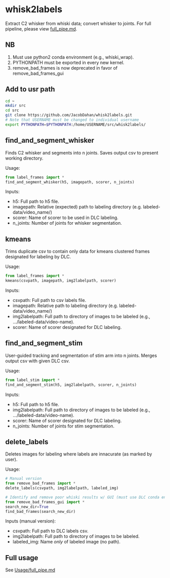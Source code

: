 # whisk2labels
Extract C2 whisker from whiski data; convert whisker to joints.
For full pipeline, please view [full_pipe.md](https://github.com/JacobDahan/whisk2labels/blob/master/Usage/full_pipe.md).

## NB
1. Must use python2 conda environment (e.g., whiski_wrap).
2. PYTHONPATH must be exported in every new kernel.
3. remove_bad_frames is now deprecated in favor of remove_bad_frames_gui

## Add to usr path
```bash
cd ~
mkdir src
cd src
git clone https://github.com/JacobDahan/whisk2labels.git
# Note that USERNAME must be changed to individual username
export PYTHONPATH=$PYTHONPATH:/home/USERNAME/src/whisk2labels/
```

## find_and_segment_whisker
Finds C2 whisker and segments into n joints.
Saves output csv to present working directory.

Usage:
```python
from label_frames import *
find_and_segment_whisker(h5, imagepath, scorer, n_joints)
```

Inputs:
- h5:        Full path to h5 file.
- imagepath: Relative (expected) path to labeling directory (e.g. labeled-data/video_name/)
- scorer:    Name of scorer to be used in DLC labeling.
- n_joints:  Number of joints for whisker segmentation.

## kmeans
Trims duplicate csv to contain only data for kmeans clustered frames designated for labeling by DLC.

Usage:
```python
from label_frames import *
kmeans(csvpath, imagepath, img2labelpath, scorer)
```

Inputs:
- csvpath:       Full path to csv labels file.
- imagepath:     Relative path to labeling directory (e.g. labeled-data/video_name/)
- img2labelpath: Full path to directory of images to be labeled (e.g., .../labeled-data/video-name).
- scorer:        Name of scorer designated for DLC labeling.

## find_and_segment_stim
User-guided tracking and segmentation of stim arm into n joints.
Merges output csv with given DLC csv.

Usage:
```python
from label_stim import *
find_and_segment_stim(h5, img2labelpath, scorer, n_joints)
```

Inputs:
- h5:            Full path to h5 file.
- img2labelpath: Full path to directory of images to be labeled (e.g., .../labeled-data/video-name).
- scorer:        Name of scorer designated for DLC labeling.
- n_joints:      Number of joints for stim segmentation.

## delete_labels
Deletes images for labeling where labels are innacurate (as marked by user).

Usage:
```python
# Manual version
from remove_bad_frames import *
delete_labels(csvpath, img2labelpath, labeled_img)

# Identify and remove poor whiski results w/ GUI (must use DLC conda environment)
from remove_bad_frames_gui import *
search_new_dir=True
find_bad_frames(search_new_dir)
```

Inputs (manual version):
- csvpath:        Full path to DLC labels csv.
- img2labelpath: Full path to directory of images to be labeled.
- labeled_img:    Name *only* of labeled image (no path).

## Full usage
See [Usage/full_pipe.md](https://github.com/JacobDahan/whisk2labels/blob/master/Usage/full_pipe.md)
